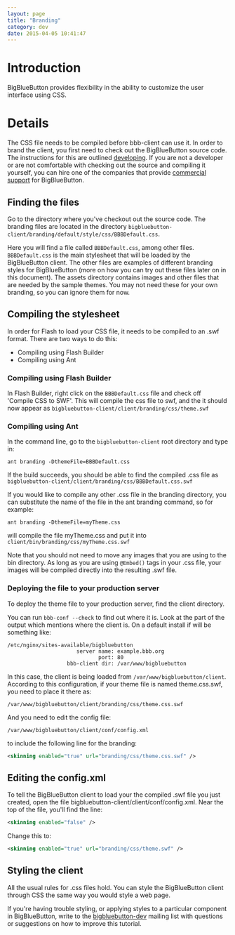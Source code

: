 ```yaml
---
layout: page
title: "Branding"
category: dev
date: 2015-04-05 10:41:47
---
```



# Introduction
BigBlueButton provides flexibility in the ability to customize the user interface using CSS.


# Details

The CSS file needs to be compiled before bbb-client can use it. In order to brand the client, you first need to check out the BigBlueButton source code. The instructions for this are outlined [developing](/dev/setup.html). If you are not a developer or are not comfortable with checking out the source and compiling it yourself, you can hire one of the companies that provide [commercial support](http://bigbluebutton.org/support) for BigBlueButton.

## Finding the files

Go to the directory where you've checkout out the source code. The branding files are located in the directory `bigbluebutton-client/branding/default/style/css/BBBDefault.css`. 

Here you will find a file called `BBBDefault.css`, among other files. `BBBDefault.css` is the main stylesheet that will be loaded by the BigBlueButton client. The other files are examples of different branding styles for BigBlueButton (more on how you can try out these files later on in this document). The assets directory contains images and other files that are needed by the sample themes. You may not need these for your own branding, so you can ignore them for now.

## Compiling the stylesheet

In order for Flash to load your CSS file, it needs to be compiled to an .swf format. There are two ways to do this:

  * Compiling using Flash Builder
  * Compiling using Ant

### Compiling using Flash Builder

In Flash Builder, right click on the `BBBDefault.css` file and check off 'Compile CSS to SWF'. This will compile the css file to swf, and the it should now appear as `bigbluebutton-client/client/branding/css/theme.swf`

### Compiling using Ant

In the command line, go to the `bigbluebutton-client` root directory and type in:

~~~
ant branding -DthemeFile=BBBDefault.css
~~~

If the build succeeds, you should be able to find the compiled .css file as `bigbluebutton-client/client/branding/css/BBBDefault.css.swf`

If you would like to compile any other .css file in the branding directory, you can substitute the name of the file in the ant branding command, so for example:

~~~
ant branding -DthemeFile=myTheme.css
~~~

will compile the file myTheme.css and put it into `client/bin/branding/css/myTheme.css.swf`

Note that you should not need to move any images that you are using to the bin directory. As long as you are using `@Embed()` tags in your .css file, your images will be compiled directly into the resulting .swf file.

### Deploying the file to your production server

To deploy the theme file to your production server, find the client directory. 

You can run `bbb-conf --check` to find out where it is. Look at the part of the output which mentions where the client is. On a default install if will be something like:

~~~
/etc/nginx/sites-available/bigbluebutton
                      server name: example.bbb.org
                             port: 80
                   bbb-client dir: /var/www/bigbluebutton
~~~

In this case, the client is being loaded from `/var/www/bigbluebutton/client`. According to this configuration, if your theme file is named theme.css.swf, you need to place it there as:

~~~
/var/www/bigbluebutton/client/branding/css/theme.css.swf
~~~

And you need to edit the config file:

~~~
/var/www/bigbluebutton/client/conf/config.xml
~~~

to include the following line for the branding:

~~~xml
<skinning enabled="true" url="branding/css/theme.css.swf" />
~~~

## Editing the config.xml

To tell the BigBlueButton client to load your the compiled .swf file you just created, open the file bigbluebutton-client/client/conf/config.xml. Near the top of the file, you'll find the line:

~~~xml
<skinning enabled="false" />
~~~

Change this to:

~~~xml
<skinning enabled="true" url="branding/css/theme.swf" />
~~~

## Styling the client

All the usual rules for .css files hold. You can style the BigBlueButton client through CSS the same way you would style a web page.

If you're having trouble styling, or applying styles to a particular component in BigBlueButton, write to the [bigbluebutton-dev](http://groups.google.com/group/bigbluebutton-dev) mailing list with questions or suggestions on how to improve this tutorial.
